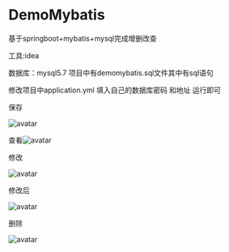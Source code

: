 # DemoMybatis
基于springboot+mybatis+mysql完成增删改查

工具:idea

数据库：mysql5.7      项目中有demomybatis.sql文件其中有sql语句

修改项目中application.yml 填入自己的数据库密码 和地址  运行即可



保存

![avatar](/img/save.png) 

 查看![avatar](/img/index.png) 

修改

 ![avatar](img/update.png) 

修改后

 ![avatar](/img/index2.png) 

删除

 ![avatar](/img/delete.png) 